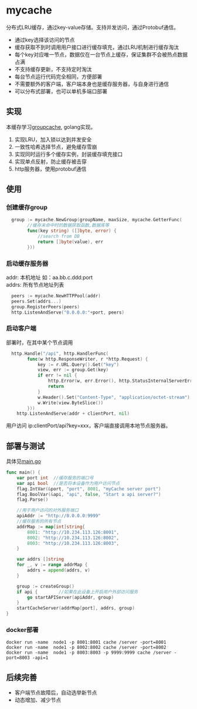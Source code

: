 # mycache
分布式LRU缓存，通过key-value存储。支持并发访问，通过Protobuf通信。  
+ 通过key选择该访问的节点
+ 缓存获取不到时调用用户接口进行缓存填充，通过LRU机制进行缓存淘汰
+ 每个key对应唯一节点，数据仅在一台节点上缓存，保证集群不会被热点数据占满
+ 不支持缓存更新，不支持定时淘汰
+ 每台节点运行代码完全相同，方便部署
+ 不需要额外的客户端，客户端本身也是缓存服务器，与自身进行通信
+ 可以分布式部署，也可以单机多端口部署

## 实现  
本缓存学习[groupcache](https://github.com/golang/groupcache), golang实现。  
1. 实现LRU，加入锁以达到并发安全
3. 一致性哈希选择节点，避免缓存雪崩
4. 实现同时运行多个缓存实例，封装缓存填充接口
5. 实现单点反射，防止缓存被击穿
6. http服务器，使用protobuf通信
## 使用  
### 创建缓存group
```go
  group := mycache.NewGroup(groupName, maxSize, mycache.GetterFunc(
		//缓存未命中时的数据获取函数,数据库等
		func(key string) ([]byte, error) {
        	//search from DB
			return []byte(value), err
		}))
```
### 启动缓存服务器
addr:  本机地址 如：aa.bb.c.ddd:port  
addrs: 所有节点地址列表
```go
  peers := mycache.NewHTTPPool(addr)
  peers.Set(addrs...)
  group.RegisterPeers(peers)
  http.ListenAndServe("0.0.0.0:"+port, peers)  
```
### 启动客户端
部署时，在其中某个节点调用
```go
  http.Handle("/api", http.HandlerFunc(
		func(w http.ResponseWriter, r *http.Request) {
			key := r.URL.Query().Get("key")
			view, err := group.Get(key)
			if err != nil {
				http.Error(w, err.Error(), http.StatusInternalServerError)
				return
			}
			w.Header().Set("Content-Type", "application/octet-stream")
			w.Write(view.ByteSlice())
		}))    
    http.ListenAndServe(addr + clientPort, nil)
```
用户访问 ip:clientPort/api?key=xxx，客户端直接调用本地节点服务器。

## 部署与测试
具体见[main.go](https://github.com/BourbonWang/mycache/blob/master/main.go)
```go
func main() {
	var port int  //缓存服务的端口号
	var api bool  //是否将本设备作为用户访问节点
	flag.IntVar(&port, "port", 8001, "myCache server port")
	flag.BoolVar(&api, "api", false, "Start a api server?")
	flag.Parse()

	//用于用户访问的对外服务端口
	apiAddr := "http://0.0.0.0:9999"
	//缓存服务的所有节点
	addrMap := map[int]string{
		8001: "http://10.234.113.126:8001",
		8002: "http://10.234.113.126:8002",
		8003: "http://10.234.113.126:8003",
	}

	var addrs []string
	for _, v := range addrMap {
		addrs = append(addrs, v)
	}

	group := createGroup()
	if api {		//如果在此设备上开启用户外部访问服务
		go startAPIServer(apiAddr, group)
	}
	startCacheServer(addrMap[port], addrs, group)
}
```
### docker部署
```
docker run -name  node1 -p 8001:8001 cache /server -port=8001
docker run -name  node1 -p 8002:8002 cache /server -port=8002
docker run -name  node1 -p 8003:8003 -p 9999:9999 cache /server -port=8003 -api=1
```
## 后续完善  
+ 客户端节点故障后，自动选举新节点
+ 动态增加、减少节点

